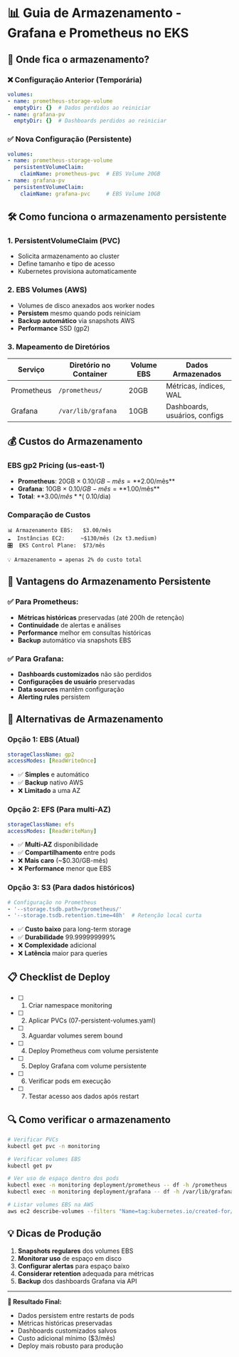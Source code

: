 # 📊 Guia de Armazenamento - Grafana e Prometheus no EKS

## 🎯 **Onde fica o armazenamento?**

### **❌ Configuração Anterior (Temporária)**
```yaml
volumes:
- name: prometheus-storage-volume
  emptyDir: {}  # Dados perdidos ao reiniciar
- name: grafana-pv  
  emptyDir: {}  # Dashboards perdidos ao reiniciar
```

### **✅ Nova Configuração (Persistente)**
```yaml
volumes:
- name: prometheus-storage-volume
  persistentVolumeClaim:
    claimName: prometheus-pvc  # EBS Volume 20GB
- name: grafana-pv
  persistentVolumeClaim:
    claimName: grafana-pvc     # EBS Volume 10GB
```

## 🛠️ **Como funciona o armazenamento persistente**

### **1. PersistentVolumeClaim (PVC)**
- Solicita armazenamento ao cluster
- Define tamanho e tipo de acesso
- Kubernetes provisiona automaticamente

### **2. EBS Volumes (AWS)**
- Volumes de disco anexados aos worker nodes
- **Persistem** mesmo quando pods reiniciam
- **Backup automático** via snapshots AWS
- **Performance** SSD (gp2)

### **3. Mapeamento de Diretórios**

| Serviço    | Diretório no Container | Volume EBS | Dados Armazenados |
|------------|------------------------|------------|-------------------|
| Prometheus | `/prometheus/`         | 20GB       | Métricas, índices, WAL |
| Grafana    | `/var/lib/grafana`     | 10GB       | Dashboards, usuários, configs |

## 💰 **Custos do Armazenamento**

### **EBS gp2 Pricing (us-east-1)**
- **Prometheus**: 20GB × $0.10/GB-mês = **$2.00/mês**
- **Grafana**: 10GB × $0.10/GB-mês = **$1.00/mês**
- **Total**: **$3.00/mês** (~$0.10/dia)

### **Comparação de Custos**
```
📊 Armazenamento EBS:   $3.00/mês
☁️  Instâncias EC2:     ~$130/mês (2x t3.medium)
🎛️  EKS Control Plane:  $73/mês

💡 Armazenamento = apenas 2% do custo total
```

## 🔧 **Vantagens do Armazenamento Persistente**

### **✅ Para Prometheus:**
- **Métricas históricas** preservadas (até 200h de retenção)
- **Continuidade** de alertas e análises
- **Performance** melhor em consultas históricas
- **Backup** automático via snapshots EBS

### **✅ Para Grafana:**
- **Dashboards customizados** não são perdidos
- **Configurações de usuário** preservadas
- **Data sources** mantêm configuração
- **Alerting rules** persistem

## 🚀 **Alternativas de Armazenamento**

### **Opção 1: EBS (Atual)**
```yaml
storageClassName: gp2
accessModes: [ReadWriteOnce]
```
- ✅ **Simples** e automático
- ✅ **Backup** nativo AWS
- ❌ **Limitado** a uma AZ

### **Opção 2: EFS (Para multi-AZ)**
```yaml
storageClassName: efs
accessModes: [ReadWriteMany]
```
- ✅ **Multi-AZ** disponibilidade
- ✅ **Compartilhamento** entre pods
- ❌ **Mais caro** (~$0.30/GB-mês)
- ❌ **Performance** menor que EBS

### **Opção 3: S3 (Para dados históricos)**
```yaml
# Configuração no Prometheus
- '--storage.tsdb.path=/prometheus/'
- '--storage.tsdb.retention.time=48h'  # Retenção local curta
```
- ✅ **Custo baixo** para long-term storage
- ✅ **Durabilidade** 99.999999999%
- ❌ **Complexidade** adicional
- ❌ **Latência** maior para queries

## 📋 **Checklist de Deploy**

- [ ] 1. Criar namespace monitoring
- [ ] 2. Aplicar PVCs (07-persistent-volumes.yaml)
- [ ] 3. Aguardar volumes serem bound
- [ ] 4. Deploy Prometheus com volume persistente
- [ ] 5. Deploy Grafana com volume persistente
- [ ] 6. Verificar pods em execução
- [ ] 7. Testar acesso aos dados após restart

## 🔍 **Como verificar o armazenamento**

```bash
# Verificar PVCs
kubectl get pvc -n monitoring

# Verificar volumes EBS
kubectl get pv

# Ver uso de espaço dentro dos pods
kubectl exec -n monitoring deployment/prometheus -- df -h /prometheus
kubectl exec -n monitoring deployment/grafana -- df -h /var/lib/grafana

# Listar volumes EBS na AWS
aws ec2 describe-volumes --filters "Name=tag:kubernetes.io/created-for/pvc/name,Values=prometheus-pvc"
```

## 💡 **Dicas de Produção**

1. **Snapshots regulares** dos volumes EBS
2. **Monitorar uso** de espaço em disco
3. **Configurar alertas** para espaço baixo
4. **Considerar retention** adequada para métricas
5. **Backup** dos dashboards Grafana via API

---

**🎯 Resultado Final:**
- Dados persistem entre restarts de pods
- Métricas históricas preservadas
- Dashboards customizados salvos
- Custo adicional mínimo ($3/mês)
- Deploy mais robusto para produção

